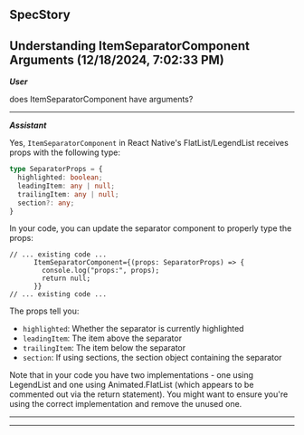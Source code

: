 ## SpecStory

## Understanding ItemSeparatorComponent Arguments (12/18/2024, 7:02:33 PM)

_**User**_

does ItemSeparatorComponent have arguments?

---

_**Assistant**_

Yes, `ItemSeparatorComponent` in React Native's FlatList/LegendList receives props with the following type:

```typescript
type SeparatorProps = {
  highlighted: boolean;
  leadingItem: any | null;
  trailingItem: any | null;
  section?: any;
}
```

In your code, you can update the separator component to properly type the props:

```typescript:features/conversation/conversation-messages-list.tsx
// ... existing code ...
      ItemSeparatorComponent={(props: SeparatorProps) => {
        console.log("props:", props);
        return null;
      }}
// ... existing code ...
```

The props tell you:
- `highlighted`: Whether the separator is currently highlighted
- `leadingItem`: The item above the separator
- `trailingItem`: The item below the separator
- `section`: If using sections, the section object containing the separator

Note that in your code you have two implementations - one using LegendList and one using Animated.FlatList (which appears to be commented out via the return statement). You might want to ensure you're using the correct implementation and remove the unused one.

---



---

